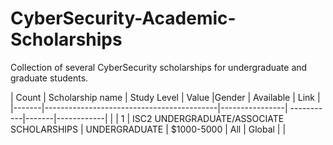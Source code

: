 # CyberSecurity-Academic-Scholarships
Collection of several CyberSecurity scholarships for undergraduate and graduate students.

| Count |       Scholarship name                    | Study Level    | Value      |Gender | Available  | Link |
|-------|-------------------------------------------|----------------| -----------|-------|------------|      |
|  1    | ISC2 UNDERGRADUATE/ASSOCIATE SCHOLARSHIPS | UNDERGRADUATE  | $1000-5000 |  All  |   Global   |      |
 